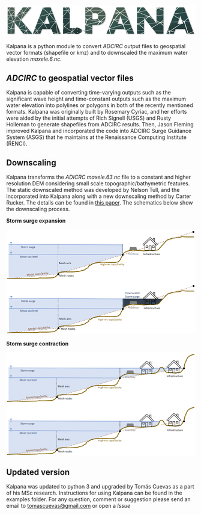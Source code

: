 <img src="documentation/imgs/kalpana.PNG" width="1028"/>

Kalpana is a python module to convert *ADCIRC* output files to geospatial vector formats (shapefile or kmz) and to downscaled the maximum water elevation *maxele.6.nc*. 

## *ADCIRC* to geospatial vector files

Kalpana is capable of converting time-varying outputs such as the significant wave height and time-constant outputs such as the maximum water elevation into polylines or polygons in both of the recently mentioned formats.
Kalpana was originally built by Rosemary Cyriac, and her efforts were aided by the initial attempts of Rich Signell (USGS) and Rusty Holleman to generate shapefiles from ADCIRC results. Then, Jason Fleming improved Kalpana and incorporated the code into ADCIRC Surge Guidance System (ASGS) that he maintains at the Renaissance Computing Institute (RENCI).

## Downscaling

Kalpana transforms the *ADICRC* *maxele.63.nc* file to a constant and higher resolution DEM considering small scale topographic/bathymetric features. The static downscaled method was developed by Nelson Tull, and the incorporated into Kalpana along with a new downscaling method by Carter Rucker. The details can be found in [this paper](https://link.springer.com/epdf/10.1007/s11069-021-04634-8?sharing_token=5GBxenc0qDVGHm3BGk6KhPe4RwlQNchNByi7wbcMAY69maaLpgXTBxca-OorPGWBn2w2ySSkXhIRhNeWoyNx8-ituX0UqAcNj_LDMh_kFz6sCpb5e882TbeHKiKpzRd_j4XfVH_6ONriheKYxx2CECQI07z23OD-pFrCALWfyVc=). The schematics below show the downscaling process.

**Storm surge expansion**

<img src="documentation/imgs/kalpana_extend.png" width="512"/>

**Storm surge contraction**

<img src="documentation/imgs/kalpana_shrink.png" width="512"/>

## Updated version

Kalpana was updated to python 3 and upgraded by Tomás Cuevas as a part of his MSc research.
Instructions for using Kalpana can be found in the examples folder.
For any question, comment or suggestion please send an email to tomascuevas@gmail.com or open a *Issue*

